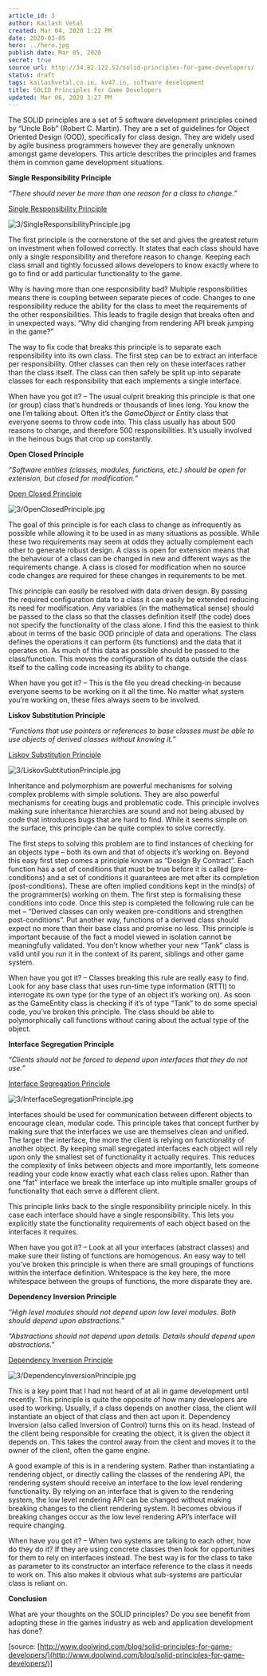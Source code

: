 ```yaml
---
article_id: 3
author: Kailash Vetal
created: Mar 04, 2020 1:22 PM
date: 2020-03-05
hero: ../hero.jpg
publish date: Mar 05, 2020
secret: true
source url: http://34.82.122.52/solid-principles-for-game-developers/
status: draft
tags: kailashvetal.co.in, kv47.in, software development
title: SOLID Principles For Game Developers
updated: Mar 06, 2020 3:27 PM
---
```

The SOLID principles are a set of 5 software development principles coined by “Uncle Bob” (Robert C. Martin). They are a set of guidelines for Object Oriented Design (OOD), specifically for class design. They are widely used by agile business programmers however they are generally unknown amongst game developers. This article describes the principles and frames them in common game development situations.

**Single Responsibility Principle**

*“There should never be more than one reason for a class to change.”*

[Single Responsibility Principle](http://www.doolwind.com/images/blog/solid/SingleResponsibilityPrinciple.jpg)

![3/SingleResponsibilityPrinciple.jpg](3/SingleResponsibilityPrinciple.jpg)

The first principle is the cornerstone of the set and gives the greatest return on investment when followed correctly. It states that each class should have only a single responsibility and therefore reason to change. Keeping each class small and tightly focussed allows developers to know exactly where to go to find or add particular functionality to the game.

Why is having more than one responsibility bad? Multiple responsibilities means there is coupling between separate pieces of code. Changes to one responsibility reduce the ability for the class to meet the requirements of the other responsibilities. This leads to fragile design that breaks often and in unexpected ways. “Why did changing from rendering API break jumping in the game?”

The way to fix code that breaks this principle is to separate each responsibility into its own class. The first step can be to extract an interface per responsibility. Other classes can then rely on these interfaces rather than the class itself. The class can then safely be split up into separate classes for each responsibility that each implements a single interface.

When have you got it? – The usual culprit breaking this principle is that one (or group) class that’s hundreds or thousands of lines long. You know the one I’m talking about. Often it’s the *GameObject* or *Entity* class that everyone seems to throw code into. This class usually has about 500 reasons to change, and therefore 500 responsibilities. It’s usually involved in the heinous bugs that crop up constantly.

**Open Closed Principle**

*“Software entities (classes, modules, functions, etc.) should be open for extension, but closed for modification.”*

[Open Closed Principle](http://www.doolwind.com/images/blog/solid/OpenClosedPrinciple.jpg)

![3/OpenClosedPrinciple.jpg](3/OpenClosedPrinciple.jpg)

The goal of this principle is for each class to change as infrequently as possible while allowing it to be used in as many situations as possible. While these two requirements may seem at odds they actually complement each other to generate robust design. A class is open for extension means that the behaviour of a class can be changed in new and different ways as the requirements change. A class is closed for modification when no source code changes are required for these changes in requirements to be met.

This principle can easily be resolved with data driven design. By passing the required configuration data to a class it can easily be extended reducing its need for modification. Any variables (in the mathematical sense) should be passed to the class so that the classes definition itself (the code) does not specify the functionality of the class alone. I find this the easiest to think about in terms of the basic OOD principle of data and operations. The class defines the operations it can perform (its functions) and the data that it operates on. As much of this data as possible should be passed to the class/function. This moves the configuration of its data outside the class itself to the calling code increasing its ability to change.

When have you got it? – This is the file you dread checking-in because everyone seems to be working on it all the time. No matter what system you’re working on, these files always seem to be involved.

**Liskov Substitution Principle**

*“Functions that use pointers or references to base classes must be able to use objects of derived classes without knowing it.”*

[Liskov Substitution Principle](http://www.doolwind.com/images/blog/solid/LiskovSubtitutionPrinciple.jpg)

![3/LiskovSubtitutionPrinciple.jpg](3/LiskovSubtitutionPrinciple.jpg)

Inheritance and polymorphism are powerful mechanisms for solving complex problems with simple solutions. They are also powerful mechanisms for creating bugs and problematic code. This principle involves making sure inheritance hierarchies are sound and not being abused by code that introduces bugs that are hard to find. While it seems simple on the surface, this principle can be quite complex to solve correctly.

The first steps to solving this problem are to find instances of checking for an objects type – both its own and that of objects it’s working on. Beyond this easy first step comes a principle known as “Design By Contract”. Each function has a set of conditions that must be true before it is called (pre-conditions) and a set of conditions it guarantees are met after its completion (post-conditions). These are often implied conditions kept in the mind(s) of the programmer(s) working on them. The first step is formalising these conditions into code. Once this step is completed the following rule can be met – “Derived classes can only weaken pre-conditions and strengthen post-conditions”. Put another way, functions of a derived class should expect no more than their base class and promise no less. This principle is important because of the fact a model viewed in isolation cannot be meaningfully validated. You don’t know whether your new “Tank” class is valid until you run it in the context of its parent, siblings and other game system.

When have you got it? – Classes breaking this rule are really easy to find. Look for any base class that uses run-time type information (RTTI) to interrogate its own type (or the type of an object it’s working on). As soon as the GameEntity class is checking if it’s of type “Tank” to do some special code, you’ve broken this principle. The class should be able to polymorphically call functions without caring about the actual type of the object.

**Interface Segregation Principle**

*“Clients should not be forced to depend upon interfaces that they do not use.”*

[Interface Segregation Principle](http://www.doolwind.com/images/blog/solid/InterfaceSegregationPrinciple.jpg)

![3/InterfaceSegregationPrinciple.jpg](3/InterfaceSegregationPrinciple.jpg)

Interfaces should be used for communication between different objects to encourage clean, modular code. This principle takes that concept further by making sure that the interfaces we use are themselves clean and unified. The larger the interface, the more the client is relying on functionality of another object. By keeping small segregated interfaces each object will rely upon only the smallest set of functionality it actually requires. This reduces the complexity of links between objects and more importantly, lets someone reading your code know exactly what each class relies upon. Rather than one “fat” interface we break the interface up into multiple smaller groups of functionality that each serve a different client.

This principle links back to the single responsibility principle nicely. In this case each interface should have a single responsibility. This lets you explicitly state the functionality requirements of each object based on the interfaces it requires.

When have you got it? – Look at all your interfaces (abstract classes) and make sure their listing of functions are homogenous. An easy way to tell you’ve broken this principle is when there are small groupings of functions within the interface definition. Whitespace is the key here, the more whitespace between the groups of functions, the more disparate they are.

**Dependency Inversion Principle**

*“High level modules should not depend upon low level modules. Both should depend upon abstractions.”*

*“Abstractions should not depend upon details. Details should depend upon abstractions.”*

[Dependency Inversion Principle](http://www.doolwind.com/images/blog/solid/DependencyInversionPrinciple.jpg)

![3/DependencyInversionPrinciple.jpg](3/DependencyInversionPrinciple.jpg)

This is a key point that I had not heard of at all in game development until recently. This principle is quite the opposite of how many developers are used to working. Usually, if a class depends on another class, the client will instantiate an object of that class and then act upon it. Dependency Inversion (also called Inversion of Control) turns this on its head. Instead of the client being responsible for creating the object, it is given the object it depends on. This takes the control away from the client and moves it to the owner of the client, often the game engine.

A good example of this is in a rendering system. Rather than instantiating a rendering object, or directly calling the classes of the rendering API, the rendering system should receive an interface to the low level rendering functionality. By relying on an interface that is given to the rendering system, the low level rendering API can be changed without making breaking changes to the client rendering system. It becomes obvious if breaking changes occur as the low level rendering API’s interface will require changing.

When have you got it? – When two systems are talking to each other, how do they do it? If they are using concrete classes then look for opportunities for them to rely on interfaces instead. The best way is for the class to take as parameter to its constructor an interface reference to the class it needs to work on. This also makes it obvious what sub-systems are particular class is reliant on.

**Conclusion**

What are your thoughts on the SOLID principles? Do you see benefit from adopting these in the games industry as web and application development has done?

[source: [http://www.doolwind.com/blog/solid-principles-for-game-developers/](http://www.doolwind.com/blog/solid-principles-for-game-developers/)]
